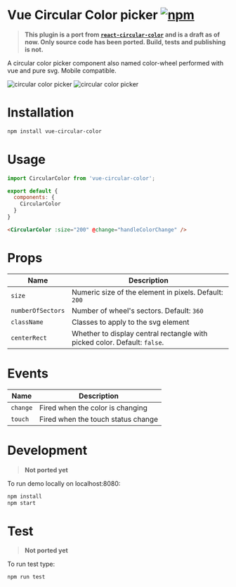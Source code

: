 # Vue Circular Color picker [![npm](https://img.shields.io/npm/dt/vue-circular-color.svg)](https://www.npmjs.com/package/vue-circular-color)

> __This plugin is a port from [`react-circular-color`](https://github.com/ubcent/react-circular-color) and is a draft as of now. Only source code has been ported. Build, tests and publishing is not.__

A circular color picker component also named color-wheel performed with vue and pure svg. Mobile compatible.

![circular color picker](/assets/wheel.png) ![circular color picker](/assets/wheel32.PNG)

# Installation

```bash
npm install vue-circular-color
```

# Usage

```javascript
import CircularColor from 'vue-circular-color';

export default {
  components: {
    CircularColor
  }
}
```

```html
<CircularColor :size="200" @change="handleColorChange" />
```

# Props

| Name | Description |
| ---- | ----------- |
| `size` | Numeric size of the element in pixels. Default: `200` |
| `numberOfSectors` | Number of wheel's sectors. Default: `360` |
| `className` | Classes to apply to the svg element |
| `centerRect` | Whether to display central rectangle with picked color. Default: `false`. |

# Events
| Name | Description |
| ---- | ----------- |
| `change` | Fired when the color is changing |
| `touch` | Fired when the touch status change |

# Development

> __Not ported yet__

To run demo locally on localhost:8080:

```bash
npm install
npm start
```

# Test

> __Not ported yet__

To run test type:

```bash
npm run test
```
